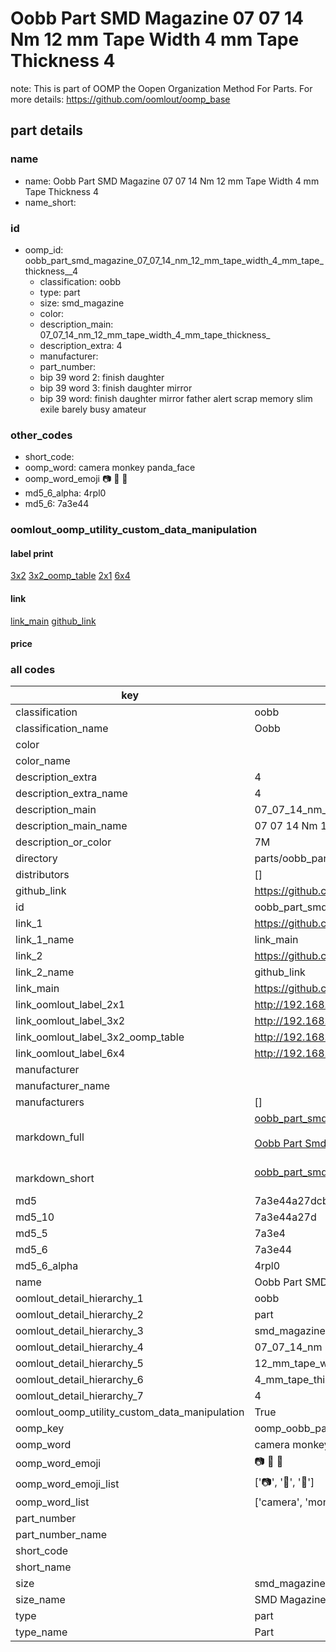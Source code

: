 # Oobb Part SMD Magazine 07 07 14 Nm 12 mm Tape Width 4 mm Tape Thickness  4  

note: This is part of OOMP the Oopen Organization Method For Parts. For more details: https://github.com/oomlout/oomp_base

##  part details





### name
* name: Oobb Part SMD Magazine 07 07 14 Nm 12 mm Tape Width 4 mm Tape Thickness  4
* name_short: 
### id
* oomp_id: oobb_part_smd_magazine_07_07_14_nm_12_mm_tape_width_4_mm_tape_thickness__4
  * classification: oobb
  * type: part
  * size: smd_magazine
  * color: 
  * description_main: 07_07_14_nm_12_mm_tape_width_4_mm_tape_thickness_
  * description_extra: 4
  * manufacturer: 
  * part_number: 
  * bip 39 word 2: finish daughter
  * bip 39 word 3: finish daughter mirror
  * bip 39 word: finish daughter mirror father alert scrap memory slim exile barely busy amateur

### other_codes
* short_code: 
* oomp_word: camera monkey panda_face
* oomp_word_emoji :camera: :monkey: :panda_face:
* md5_6_alpha: 4rpl0
* md5_6: 7a3e44






### oomlout_oomp_utility_custom_data_manipulation
#### label print
[3x2](http://192.168.1.245:1112/?label=oomp%204rpl0)
[3x2_oomp_table](http://192.168.1.107:1112/?label=oomp%204rpl0)
[2x1](http://192.168.1.242:1112/?label=oomp%204rpl0)
[6x4](http://192.168.1.55:1112/?label=oomp%204rpl0)    

#### link

[link_main](https://github.com/oomlout/oomlout_oomp_current_version_messy/tree/main/parts/oobb_part_smd_magazine_07_07_14_nm_12_mm_tape_width_4_mm_tape_thickness__4) [github_link](https://github.com/oomlout/oomlout_oomp_part_src/tree/main/parts/oobb_part_smd_magazine_07_07_14_nm_12_mm_tape_width_4_mm_tape_thickness__4)                             

#### price







### all codes 
| key | value |  
| --- | --- |  
| classification | oobb |  
| classification_name | Oobb |  
| color |  |  
| color_name |  |  
| description_extra | 4 |  
| description_extra_name | 4 |  
| description_main | 07_07_14_nm_12_mm_tape_width_4_mm_tape_thickness_ |  
| description_main_name | 07 07 14 Nm 12 mm Tape Width 4 mm Tape Thickness  |  
| description_or_color | 7M |  
| directory | parts/oobb_part_smd_magazine_07_07_14_nm_12_mm_tape_width_4_mm_tape_thickness__4 |  
| distributors | [] |  
| github_link | https://github.com/oomlout/oomlout_oomp_part_src/tree/main/parts/oobb_part_smd_magazine_07_07_14_nm_12_mm_tape_width_4_mm_tape_thickness__4 |  
| id | oobb_part_smd_magazine_07_07_14_nm_12_mm_tape_width_4_mm_tape_thickness__4 |  
| link_1 | https://github.com/oomlout/oomlout_oomp_current_version_messy/tree/main/parts/oobb_part_smd_magazine_07_07_14_nm_12_mm_tape_width_4_mm_tape_thickness__4 |  
| link_1_name | link_main |  
| link_2 | https://github.com/oomlout/oomlout_oomp_part_src/tree/main/parts/oobb_part_smd_magazine_07_07_14_nm_12_mm_tape_width_4_mm_tape_thickness__4 |  
| link_2_name | github_link |  
| link_main | https://github.com/oomlout/oomlout_oomp_current_version_messy/tree/main/parts/oobb_part_smd_magazine_07_07_14_nm_12_mm_tape_width_4_mm_tape_thickness__4 |  
| link_oomlout_label_2x1 | http://192.168.1.242:1112/?label=oomp%204rpl0 |  
| link_oomlout_label_3x2 | http://192.168.1.245:1112/?label=oomp%204rpl0 |  
| link_oomlout_label_3x2_oomp_table | http://192.168.1.107:1112/?label=oomp%204rpl0 |  
| link_oomlout_label_6x4 | http://192.168.1.55:1112/?label=oomp%204rpl0 |  
| manufacturer |  |  
| manufacturer_name |  |  
| manufacturers | [] |  
| markdown_full | [oobb_part_smd_magazine_07_07_14_nm_12_mm_tape_width_4_mm_tape_thickness__4](https://github.com/oomlout/oomlout_oomp_current_version_messy/tree/main/parts/oobb_part_smd_magazine_07_07_14_nm_12_mm_tape_width_4_mm_tape_thickness__4)<br>[](https://github.com/oomlout/oomlout_oomp_current_version_messy/tree/main/parts/oobb_part_smd_magazine_07_07_14_nm_12_mm_tape_width_4_mm_tape_thickness__4)<br>[Oobb Part Smd Magazine 07 07 14 Nm 12 Mm Tape Width 4 Mm Tape Thickness  4](https://github.com/oomlout/oomlout_oomp_current_version_messy/tree/main/parts/oobb_part_smd_magazine_07_07_14_nm_12_mm_tape_width_4_mm_tape_thickness__4)<br><br> |  
| markdown_short | [oobb_part_smd_magazine_07_07_14_nm_12_mm_tape_width_4_mm_tape_thickness__4](https://github.com/oomlout/oomlout_oomp_current_version_messy/tree/main/parts/oobb_part_smd_magazine_07_07_14_nm_12_mm_tape_width_4_mm_tape_thickness__4)<br><br> |  
| md5 | 7a3e44a27dcbd15f0583153b1b0df2b8 |  
| md5_10 | 7a3e44a27d |  
| md5_5 | 7a3e4 |  
| md5_6 | 7a3e44 |  
| md5_6_alpha | 4rpl0 |  
| name | Oobb Part SMD Magazine 07 07 14 Nm 12 mm Tape Width 4 mm Tape Thickness  4 |  
| oomlout_detail_hierarchy_1 | oobb |  
| oomlout_detail_hierarchy_2 | part |  
| oomlout_detail_hierarchy_3 | smd_magazine |  
| oomlout_detail_hierarchy_4 | 07_07_14_nm |  
| oomlout_detail_hierarchy_5 | 12_mm_tape_width |  
| oomlout_detail_hierarchy_6 | 4_mm_tape_thickness_ |  
| oomlout_detail_hierarchy_7 | 4 |  
| oomlout_oomp_utility_custom_data_manipulation | True |  
| oomp_key | oomp_oobb_part_smd_magazine_07_07_14_nm_12_mm_tape_width_4_mm_tape_thickness__4 |  
| oomp_word | camera monkey panda_face |  
| oomp_word_emoji | :camera: :monkey: :panda_face: |  
| oomp_word_emoji_list | [':camera:', ':monkey:', ':panda_face:'] |  
| oomp_word_list | ['camera', 'monkey', 'panda_face'] |  
| part_number |  |  
| part_number_name |  |  
| short_code |  |  
| short_name |  |  
| size | smd_magazine |  
| size_name | SMD Magazine |  
| type | part |  
| type_name | Part |  
